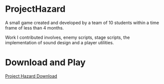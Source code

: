 # ProjectHazard

A small game created and developed by a team of 10 students within a time frame of less than 4 months.

Work I contributed involves, enemy scripts, stage scripts, the implementation of sound design and a player utilities.

# Download and Play

[Project Hazard Download](https://www.dropbox.com/sh/0z57bovc82b5b6w/AADNzxOOS3UCNRQA-D4AII5Ga?dl=0)
